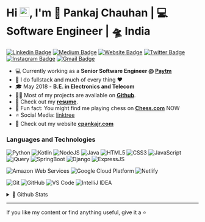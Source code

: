 <h1>Hi <a href="https://www.cpankajr.com/"><img src="https://media.giphy.com/media/hvRJCLFzcasrR4ia7z/giphy.gif" width="25px"></a>, I'm 🧑 Pankaj Chauhan | 💻 Software Engineer | 🛸 India</h1>

[![Linkedin Badge](https://img.shields.io/badge/-cpankajr-blue?style=flat&logo=Linkedin&logoColor=white&link=https://www.linkedin.com/in/cpankajr/)](https://www.linkedin.com/in/cpankajr/)
[![Medium Badge](https://img.shields.io/badge/-@cpankajr-000000?style=flat&labelColor=000000&logo=Medium&link=https://medium.com/@cpankajr)](https://medium.com/@cpankajr)
[![Website Badge](https://img.shields.io/badge/-cpankajr.com-47CCCC?style=flat&logo=Google-Chrome&logoColor=white&link=https://cpankajr.com)](https://cpankajr.com)
[![Twitter Badge](https://img.shields.io/badge/-@cpankajr-1ca0f1?style=flat&labelColor=1ca0f1&logo=twitter&logoColor=white&link=https://twitter.com/cpankajr)](https://twitter.com/cpankajr)
[![Instagram Badge](https://img.shields.io/badge/-@cpankajr-purple?style=flat&logo=instagram&logoColor=white&link=https://instagram.com/cpankajr/)](https://instagram.com/cpankajr)
[![Gmail Badge](https://img.shields.io/badge/-cpankajr-c14438?style=flat&logo=Gmail&logoColor=white&link=mailto:cpankajr@gmail.com)](mailto:cpankajr@gmail.com)

- 💻 Currently working as a **Senior Software Engineer @ [Paytm](https://paytm.com/)**
- 💬 I do fullstack and much of every thing :heart:
- 🎓 May 2018 - **B.E. in Electronics and Telecom**
- :man_technologist: Most of my projects are available on **[Github](https://github.com/cpankajr/cpankajr/)**.
- :orange_book: Check out my **[resume](https://cpankajr.com/files/resume/Pankaj_CV_Sept_2021.pdf)**.
- 🎲 Fun fact: You might find me playing chess on **[Chess.com](https://chess.com/)** NOW
- ⭐ Social Media: [linktree](https://linktr.ee/cpankajr)
- 🌴 Check out my website **[cpankajr.com](https://cpankajr.com/)**

### Languages and Technologies

![Python](https://img.shields.io/badge/-Python-3776AB?style=for-the-badge&logo=python&logoColor=ffffff)
![Kotlin](https://img.shields.io/badge/-Kotlin-61DBFB?style=for-the-badge&logo=kotlin&logoColor=ffffff)
![NodeJS](https://img.shields.io/badge/-NodeJS-61DBFB?style=for-the-badge&logo=nodedotjs&logoColor=ffffff)
![Java](http://img.shields.io/badge/-Java-f89820?style=for-the-badge&logo=java&logoColor=ffffff)
![HTML5](https://img.shields.io/badge/-HTML5-E44D26?style=for-the-badge&logo=html5&logoColor=ffffff)
![CSS3](https://img.shields.io/badge/-CSS3-2965f1?style=for-the-badge&logo=css3&logoColor=ffffff)
![JavaScript](https://img.shields.io/badge/-JavaScript-F0DB4F?style=for-the-badge&logo=javascript&logoColor=ffffff)
![jQuery](https://img.shields.io/badge/-jQuery-F0DB4F?style=for-the-badge&logo=jquery&logoColor=ffffff)
![SpringBoot](https://img.shields.io/badge/-SpringBoot-F0DB4F?style=for-the-badge&logo=spring&logoColor=ffffff)
![Django](https://img.shields.io/badge/-Django-F0DB4F?style=for-the-badge&logo=django&logoColor=ffffff)
![ExpressJS](https://img.shields.io/badge/-ExpressJS-F0DB4F?style=for-the-badge&logo=express&logoColor=ffffff)

![Amazon Web Services](https://img.shields.io/badge/-AWS-FF9900?style=for-the-badge&logo=amazon-aws&logoColor=ffffff)
![Google Cloud Platform](https://img.shields.io/badge/-Google%20Cloud-232F3E?style=for-the-badge&logo=google-cloud&logoColor=ffffff)
![Netlify](https://img.shields.io/badge/-Netlify-00AD9F?style=for-the-badge&logo=netlify&logoColor=ffffff)

![Git](https://img.shields.io/badge/-Git-%23F05032?style=for-the-badge&logo=git&logoColor=ffffff)
![GitHub](https://img.shields.io/badge/-GitHub-211F1F?style=for-the-badge&logo=github&logoColor=ffffff)
![VS Code](http://img.shields.io/badge/-VS%20Code-007ACC?style=for-the-badge&logo=visual-studio-code&logoColor=ffffff)
![IntelliJ IDEA](http://img.shields.io/badge/-IntelliJ%20IDEA-0B0D0F?style=for-the-badge&logo=intellij-idea&logoColor=ffffff)

<details>
  <summary>💜 Github Stats</summary>

<img alt="cpankajr's Github Stats" src="https://github-readme-stats-beryl-three.vercel.app/api?username=cpankajr&title_color=F35588&show_icons=true&icon_color=0F7173&hide_border=true" />

  <br>

  <img alt="cpankajr's Top Languages" src="https://github-readme-stats-beryl-three.vercel.app/api/top-langs?username=cpankajr&title_color=F35588&show_icons=true&icon_color=0F7173&hide_border=true" />

</details>

---

If you like my content or find anything useful, give it a :star:
